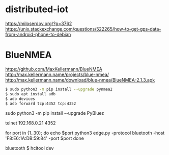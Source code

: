 # distributed-iot














https://miloserdov.org/?p=3762
https://unix.stackexchange.com/questions/522265/how-to-get-gps-data-from-android-phone-to-debian


# BlueNMEA

https://github.com/MaxKellermann/BlueNMEA
http://max.kellermann.name/projects/blue-nmea/
http://max.kellermann.name/download/blue-nmea/BlueNMEA-2.1.3.apk

```bash
$ sudo python3 -m pip install --upgrade pynmea2
$ sudo apt install adb
$ adb devices
$ adb forward tcp:4352 tcp:4352
```

sudo python3 -m pip install --upgrade PyBluez





telnet 192.168.0.21 4352




for port in {1..30}; do
	echo $port
	python3 edge.py -protocol bluetooth -host 'F8:E6:1A:DB:59:84' -port $port
done



bluetooth
$ hcitool dev
